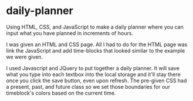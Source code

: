 # daily-planner
Using HTML, CSS, and JavaScript to make a daily planner where you can input what you have planned in increments of hours.

I was given an HTML and CSS page. 
All I had to do for the HTML page was link the JavaScript and add time-blocks that looked similar to the example we were given.

I used Javascript and JQuery to put together a daily planner.
It will save what you type into each textbox into the local storage and it'll stay there once you click the save button, even upon refresh.
The pre-given CSS had a present, past, and future class so we set those boundaries for our timeblock's colors based on the current time.





